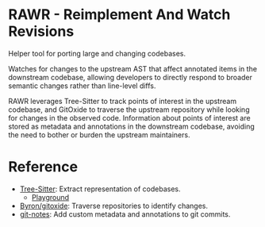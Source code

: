 # RAWR - Reimplement And Watch Revisions
Helper tool for porting large and changing codebases.

Watches for changes to the upstream AST that affect annotated items in the downstream codebase, allowing developers to directly respond to broader semantic changes rather than line-level diffs.

RAWR leverages Tree-Sitter to track points of interest in the upstream codebase, and GitOxide to traverse the upstream repository while looking for changes in the observed code. Information about points of interest are stored as metadata and annotations in the downstream codebase, avoiding the need to bother or burden the upstream maintainers.


# Reference
* [Tree-Sitter](https://tree-sitter.github.io/): Extract representation of codebases.
  * [Playground](https://tree-sitter.github.io/tree-sitter/7-playground.html)
* [Byron/gitoxide](https://github.com/Byron/gitoxide): Traverse repositories to identify changes.
* [git-notes](https://git-scm.com/docs/git-notes): Add custom metadata and annotations to git commits.
